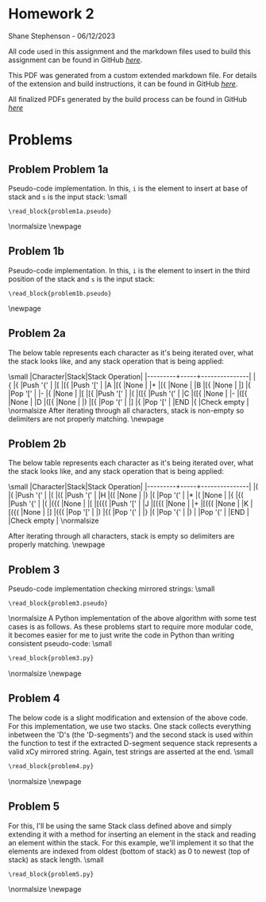 # Homework 2
Shane Stephenson - 06/12/2023

All code used in this assignment and the markdown files used to build this assignment can be found in GitHub [<u>_here_</u>](https://github.com/UnsafeOats/dsahw/tree/master/hw2).

This PDF was generated from a custom extended markdown file.  For details of the extension and build instructions, it can be found in GitHub [<u>_here_</u>](https://github.com/UnsafeOats/dsahw).

All finalized PDFs generated by the build process can be found in GitHub [<u>_here_</u>](https://github.com/UnsafeOats/dsahw/tree/master/assignments)

# Problems
## Problem Problem 1a
Pseudo-code implementation.  In this, `i` is the element to insert at base of stack and `s` is the input stack:
\small
```
\read_block{problem1a.pseudo}
```
\normalsize
\newpage
## Problem 1b
Pseudo-code implementation.  In this, `i` is the element to insert in the third position of the stack and `s` is the input stack:
```
\read_block{problem1b.pseudo}
```
\newpage
## Problem 2a
The below table represents each character as it's being iterated over, what the stack looks like, and any stack operation that is being applied:

\small
|Character|Stack|Stack Operation|
|---------+-----+---------------|
|{        |{    |Push '{'       |
|[        |[{   |Push '['       |
|A        |[{   |None           |
|+        |[{   |None           |
|B        |[{   |None           |
|]        |{    |Pop '['        |
|-        |{    |None           |
|[        |[{   |Push '['       |
|(        |([{  |Push '('       |
|C        |([{  |None           |
|-        |([{  |None           |
|D        |([{  |None           |
|)        |[{   |Pop '('        |
|]        |{    |Pop '['        |
|END      |{    |Check empty    |
\normalsize
After iterating through all characters, stack is non-empty so delimiters are not properly matching.
\newpage
## Problem 2b
The below table represents each character as it's being iterated over, what the stack looks like, and any stack operation that is being applied:

\small
|Character|Stack|Stack Operation|
|---------+-----+---------------|
|(        |(    |Push '('       |
|(        |((   |Push '('       |
|H        |((   |None           |
|)        |(    |Pop '('        |
|\*        |(    |None           |
|{        |{(   |Push '{'       |
|(        |({(  |None           |
|[        |[({( |Push '['       |
|J        |[({( |None           |
|+        |[({( |None           |
|K        |[({( |None           |
|]        |({(  |Pop '['        |
|)        |{(   |Pop '('        |
|}        |(    |Pop '{'        |
|)        |     |Pop '('        |
|END      |     |Check empty    |
\normalsize

After iterating through all characters, stack is empty so delimiters are properly matching.
\newpage
## Problem 3
Pseudo-code implementation checking mirrored strings:
\small
```
\read_block{problem3.pseudo}
```
\normalsize
A Python implementation of the above algorithm with some test cases is as follows.  As these problems start to require more modular code, it becomes easier for me to just write the code in Python than writing consistent pseudo-code:
\small
```python
\read_block{problem3.py}
```
\normalsize
\newpage
## Problem 4

The below code is a slight modification and extension of the above code.  For this implementation, we use two stacks.  One stack collects everything inbetween the 'D's (the 'D-segments') and the second stack is used within the function to test if the extracted D-segment sequence stack represents a valid xCy mirrored string.  Again, test strings are asserted at the end.
\small
```python
\read_block{problem4.py}
```
\normalsize
\newpage
## Problem 5
For this, I'll be using the same Stack class defined above and simply extending it with a method for inserting an element in the stack and reading an element within the stack.  For this example, we'll implement it so that the elements are indexed from oldest (bottom of stack) as 0 to newest (top of stack) as stack length.
\small
```python
\read_block{problem5.py}
```
\normalsize
\newpage
